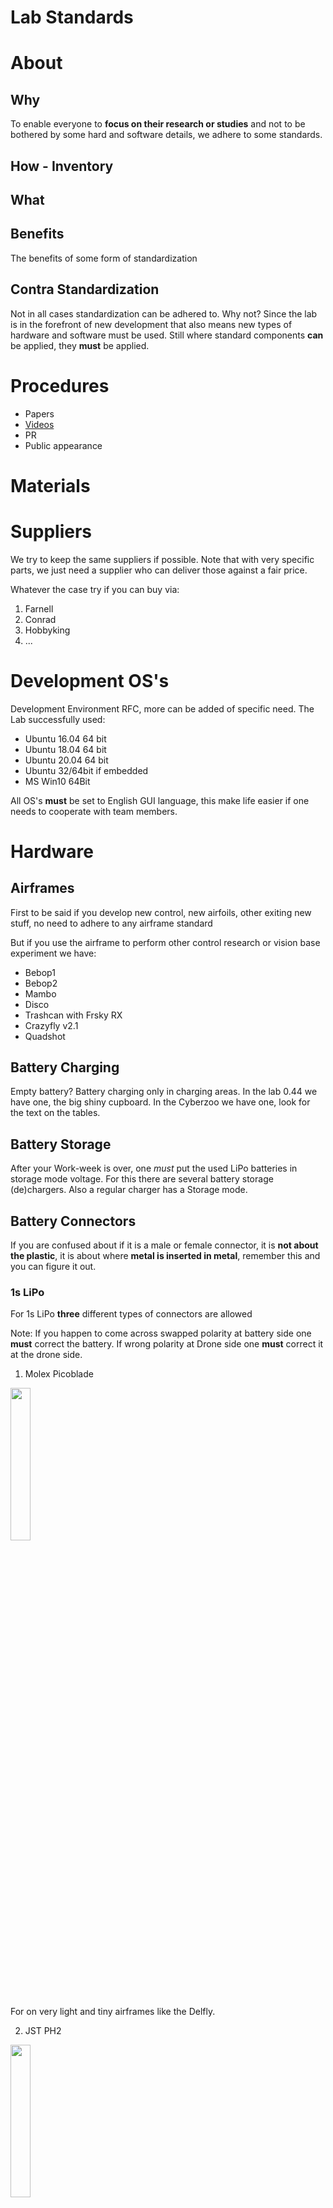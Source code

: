 # Lab Standards

# About

## Why

To enable everyone to **focus on their research or studies** and not to be bothered by some hard and software details, we adhere to some standards.

## How - Inventory

## What

## Benefits

The benefits of some form of standardization

## Contra Standardization

Not in all cases standardization can be adhered to. Why not? Since the lab is in the forefront of new development that also means new types of hardware and software must be used. Still where standard components **can** be applied, they **must** be applied.

# Procedures

* Papers
* [Videos](videos)
* PR
* Public appearance

# Materials

# Suppliers

We try to keep the same suppliers if possible. Note that with very specific parts, we just need a supplier who can deliver those against a fair price.

Whatever the case try if you can buy via:

1. Farnell
2. Conrad
3. Hobbyking
4. ...

# Development OS's

Development Environment RFC, more can be added of specific need. The Lab successfully used:

* Ubuntu 16.04 64 bit
* Ubuntu 18.04 64 bit
* Ubuntu 20.04 64 bit
* Ubuntu 32/64bit if embedded
* MS Win10 64Bit

All OS's **must** be set to English GUI language, this make life easier if one needs to cooperate with team members.

# Hardware

## Airframes

First to be said if you develop new control, new airfoils, other exiting new stuff, no need to adhere to any airframe standard

But if you use the airframe to perform other control research or vision base experiment we have:

* Bebop1
* Bebop2
* Mambo
* Disco
* Trashcan with Frsky RX
* Crazyfly v2.1
* Quadshot

## Battery Charging

Empty battery? Battery charging only in charging areas. In the lab 0.44 we have one, the big shiny cupboard. In the Cyberzoo we have one, look for the text on the tables.

## Battery Storage

After your Work-week is over, one *must* put the used LiPo batteries in storage mode voltage. For this there are several battery storage (de)chargers. Also a regular charger has a Storage mode.

## Battery Connectors

If you are confused about if it is a male or female connector, it is **not about the plastic**, it is about where **metal is inserted in metal**, remember this and you can figure it out.

### 1s LiPo 

For 1s LiPo **three** different types of connectors are allowed

Note: If you happen to come across swapped polarity at battery side one **must** correct the battery. If wrong polarity at Drone side one **must** correct it at the drone side.

1) Molex Picoblade

<img src="../raw/master/photos/standards/connector_molex_1.25mm_2_pin_battery_side_female.jpg" width="25%"/>

For on very light and  tiny airframes like the Delfly.
 
2) JST PH2

<img src="../raw/master/photos/standards/connector_JST_PH2_2_pins_battery_side_female.jpg" width="25%"/>

On e.g. Eachine Trashcan airframe

3) JST DS 

<img src="../raw/master/photos/standards/connector_JST_DS_2.0mm_2_pins_battery_side_female_aka_LOSI.jpg" width="25%"/>

JST-DS 2.0MM 2-Pin Connector also known as a LOSI connector

On e.g. the Bitcraze Crazyflie airframe.
 
### 2s LiPo

<img src="../raw/master/photos/standards/connector_JST_RCY_2_pins_battery_side_female.jpg" width="25%"/>

Only one type is in use, if not change the connector to a JST RCY Connector

### 3s upto 6s LiPo

For 3s to 6s battery connectors: XT60. Note that in 10sec burst the XT60 holds 150A! and continuous 60A

<img src="../raw/master/photos/standards/connector_XT-60_battery_side_female.jpg" width="25%"/>

### 6s upto 12s LiPo

<img src="../raw/master/photos/standards/connector_XT-90_battery_side_female.jpg" width="25%"/>

For 6s upto 12s lipo battery connector use a: XT90

### Balancing connector

If there is a Balancing connector on your battery, it **must** be of the JST-XH type. If not change the balancing connector to JST-XH type.

<img src="../raw/master/photos/standards/connector_JST-XH_balancing_battery_side_female.jpg" width="25%"/>

# RX Receivers:

The Lab has Standardized on FrSky RX or FrSky compatible RX

Which: R-XSR
Protocol air: D16
Output: SBus or CPPM
Why: Good range, telemetry return option, open protocol, cheap, available, open software flash-able
How: Buy a bunch
What about ultra light airframes like the DelFly?: FrSky XM with CPPM or Sbus out these ones can replace the current deltang RX

ALL receivers in the lab should be FrSky D16 compatible, if the RX in your airframe is not yet an R-XSR the RX must be exchanged.
All receivers with telemetry must adhere to new EU rules LBT ETSI v1.8.1.

If there is no traditional RX in your AC it is allowed to fly over WiFi. 

# RX behaviour

# RX Output signal
## RX indication light colors

# RX FIRMWARE

If using an R-XSR the Firmware **MUST** be [v190311 EU LBT](https://github.com/tudelft/tx_configs/raw/master/taranis_x9dp_se/fs/FIRMWARE/R-XSR_LBT_190311.frk), reflash possible via STK module or via a Taranis X9D transmitter with specific flashing cable in the transport box.

# Data Transmission

## Wifi based small ESP8266(85) module [*MUST* use this firmware](https://github.com/paparazzi/esp8266_udp_firmware)

## Build in WiFi

## XBee Pro S1

<img src="../raw/master/photos/parts/tranceiver-xbee-pro-s1_01.jpg" width="25%"/>

[*MUST* use Firmware version 10EF - XBee 802.15.4](https://www.digi.com/products/embedded-systems/digi-xbee/digi-xbee-tools/xctu) 

## Herelink

<img src="../raw/master/photos/parts/tranceiver-herelink-onboard-module-01.jpg" width="25%"/>

[*MUST* use Firmware v0.2.2 or higher](https://github.com/CubePilot/cubepilot-docs/blob/master/herelink/firmware-releases.md)

## Si10xx
Modem Si10xx 868/900 based modems, So *not* the new RFD900_emp32
**Connector modem-side RP-SMA female** for signal out, meaning **antennas** must have a RP-SMA **Male**
[*MUST* use this Firmware](http://) 

## Telemetry FrSky

Whenever RX telemetry output is not needed, 99% of cases, it should be disabled in RC transceiver this to minimize telemetry over 2.4Ghz interference.

##Future

It is possible do have an RFC for other telemetry modem standard. Discuss it in the lab

# OS's

## Ubuntu 16.04.x, 18.04.x, 20.04.x
In 64Bit, or if on 32Bitonly MCU, the 32bit variant

## Windows
Only Windows 10 64Bit, or a windows version that is supported by the TU IT department

## OSX
If you run PPRZ natively under OSX it is fully up to you which version you use.

# Markup: 

**Markdown**, Github extended syntax allowed.

# Autopilots

There are many...so our default (again RFC):

# Pixhawk Clones 2.4.8 - 
Why: Versatile, flexible, available and cheap
# Pixhawk 4 - 
Why: Versatile, flexible, available
# Pixracer v1.0 R15 (R14 allowed if it is in the airframe)
Why: robust, versatile, available, cheap, hardfloat F4, SD card
# Lisa MXS: 
Why: Fits certain projects, very light, small 
# Parrot based boards ARDrone2, Bebop, Bebop2, Disco: 
Why: No need to build something, cheaply available
# Crazybee F4 Pro board v2.1 or higher
Why: complete, light, cheap, available, hardfloat F4. cc2500 chip usable for mesh networks
# Lisa/S if there is really no other way to get you task done

# Web technology: 

LAMP servers

# CMS 
Wordpress, if need custom plug-in by student but made open to public

# Version control

* **Git** v2 or higher, and for old SVN repositories a Git SVN extensions can be used.

# Basic Software 

Software used should have at least a Linux,optionally a Windows and OSX, version.
Exception are very specific programs for hardware, e,g. certain measuring equipment

* Visual Studio Code (WXL), IDE
* KiCad  (WXL), PCB design
* FreeCad (WXL), Parametric modeling
* Dia (WXL) Schematics
* Xflr (WXL), well...
* Inkscape (WXL), vector design, CAD design
* Gimp (WXL), 
* LibreOffice (WXL), all things DOC, spreadsheet, presentation
* ? qelectrotech https://qelectrotech.org
* ? https://sourceforge.net/projects/tinycad/
* Motive v2.x (Optitrack), likely no alternative

One is free ofcourse use other software, only there is likely no one in the lab who can help you out if you have questions.

# Google services
Sadly not open, but access to all your data pragmatic for the time being

# Hardware PCB/schematic designs AP

* Current From EAGLE to KiCAD wherever feasible
In some scenarios Altium v19 may be used

# RC transmitters

* Taranis X9D [Firmware XJT EU LBT and OpenTX 2.3.1.x with fixed RSSI warning]()
* Taranis X-lite [Firmware XJT EU LBT and OpenTX 2.3.1.x with fixed RSSI warning]()
* SM600 Special Edition: PC USB "joystick type" RC transmitter SM600

End of life:

* Devo 10 : pull the last release from https://github.com/tudelft/tx_configs
* iRangeX 4in1 Multi-module in other TXs with MAVLab firmware to be found here:
* Hobbyking USB joystick